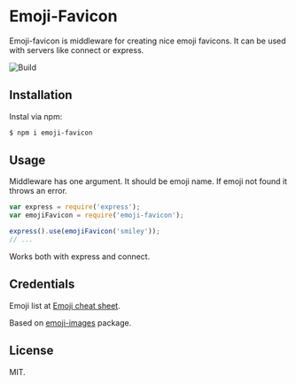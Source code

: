 # Emoji-Favicon

Emoji-favicon is middleware for creating nice emoji favicons. It can be used
with servers like connect or express.

![Build](https://img.shields.io/travis/rumkin/emoji-favicon.svg)

## Installation

Instal via npm:

```bash
$ npm i emoji-favicon
```

## Usage

Middleware has one argument. It should be emoji name. If emoji not found it throws an error.

```javascript
var express = require('express');
var emojiFavicon = require('emoji-favicon');

express().use(emojiFavicon('smiley'));
// ...
```

Works both with express and connect.

## Credentials

Emoji list at [Emoji cheat sheet](http://www.emoji-cheat-sheet.com/).

Based on [emoji-images](http://npmjs.org/package/emoji-images) package.

## License

MIT.
